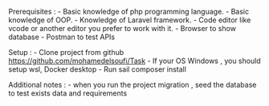 Prerequisites :
    - Basic knowledge of php programming language.
    - Basic knowledge of OOP.
    - Knowledge of Laravel framework.
    - Code editor like vcode or another editor you prefer to work with it.
    - Browser to show database
    - Postman to test APIs
    
Setup : 
    - Clone project from github https://github.com/mohamedelsoufi/Task
    - If your OS Windows , you should setup wsl, Docker desktop
    - Run sail composer install

Additional notes :
    - when you run the project migration , seed the database to test exists data and requirements
